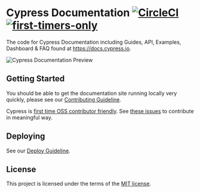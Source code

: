 # Cypress Documentation [![CircleCI](https://circleci.com/gh/cypress-io/cypress-documentation.svg?style=svg&circle-token=8a0253363287ab85d52953467603a4099a360c0c)](https://circleci.com/gh/cypress-io/cypress-documentation) [![first-timers-only](http://img.shields.io/badge/first--timers--only-friendly-blue.svg)](https://github.com/cypress-io/cypress-documentation/labels/first-timers-only)

The code for Cypress Documentation including Guides, API, Examples, Dashboard & FAQ found at https://docs.cypress.io.

![Cypress Documentation Preview](https://user-images.githubusercontent.com/1271364/30174196-3eedba92-93c8-11e7-854c-7fc8b2829ec6.png)

## Getting Started

You should be able to get the documentation site running locally very quickly,
please see our [Contributing Guideline](/CONTRIBUTING.md).

Cypress is [first time OSS contributor friendly](http://www.firsttimersonly.com/). See [these issues](https://github.com/cypress-io/cypress-monorepo/labels/first-timers-only) to contribute in meaningful way.

## Deploying

See our [Deploy Guideline](DEPLOY.md).

## License

This project is licensed under the terms of the [MIT license](/LICENSE.md).
